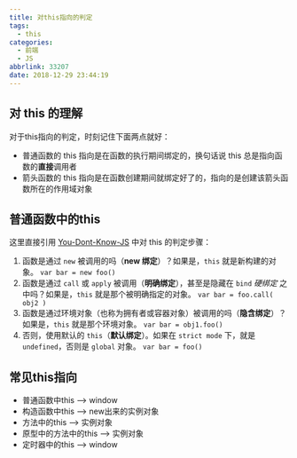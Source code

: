 ```yaml
---
title: 对this指向的判定
tags:
  - this
categories:
  - 前端
  - JS
abbrlink: 33207
date: 2018-12-29 23:44:19
---
```


## 对 this 的理解

对于this指向的判定，时刻记住下面两点就好：

- 普通函数的 this 指向是在函数的执行期间绑定的，换句话说 this 总是指向函数的**直接**调用者
- 箭头函数的 this 指向是在函数创建期间就绑定好了的，指向的是创建该箭头函数所在的作用域对象

<!-- more -->

## 普通函数中的this

这里直接引用 [You-Dont-Know-JS](https://github.com/getify/You-Dont-Know-JS) 中对 this 的判定步骤：

1. 函数是通过 `new` 被调用的吗（**new 绑定**）？如果是，`this` 就是新构建的对象。
   `var bar = new foo()`
2. 函数是通过 `call` 或 `apply` 被调用（**明确绑定**），甚至是隐藏在 `bind` *硬绑定* 之中吗？如果是，`this` 就是那个被明确指定的对象。
   `var bar = foo.call( obj2 )`
3. 函数是通过环境对象（也称为拥有者或容器对象）被调用的吗（**隐含绑定**）？如果是，`this` 就是那个环境对象。
   `var bar = obj1.foo()`
4. 否则，使用默认的 `this`（**默认绑定**）。如果在 `strict mode` 下，就是 `undefined`，否则是 `global` 对象。
   `var bar = foo()`

## 常见this指向

- 普通函数中this ——> window
- 构造函数中this ——> new出来的实例对象
- 方法中的this ——> 实例对象
- 原型中的方法中的this ——> 实例对象
- 定时器中的this ——> window

